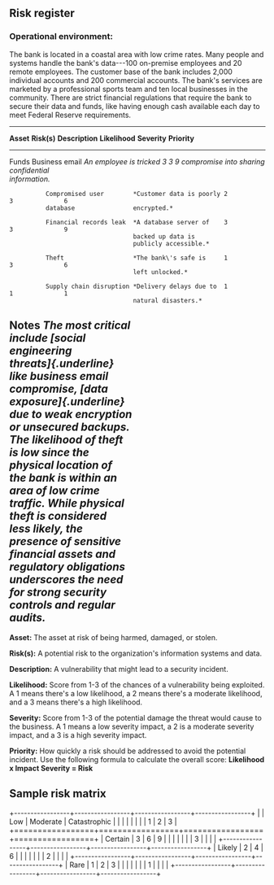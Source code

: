 ## Risk register

### **Operational environment:**

The bank is located in a coastal area with low crime rates. Many people
and systems handle the bank\'s data---100 on-premise employees and 20
remote employees. The customer base of the bank includes 2,000
individual accounts and 200 commercial accounts. The bank\'s services
are marketed by a professional sports team and ten local businesses in
the community. There are strict financial regulations that require the
bank to secure their data and funds, like having enough cash available
each day to meet Federal Reserve requirements.

  -----------------------------------------------------------------------------------------------------------
  **Asset**   **Risk(s)**             **Description**          **Likelihood**   **Severity**   **Priority**
  ----------- ----------------------- ------------------------ ---------------- -------------- --------------
  Funds       Business email          *An employee is tricked  3                3              9
              compromise              into sharing                                             
                                      confidential                                             
                                      information.*                                            

              Compromised user        *Customer data is poorly 2                3              6
              database                encrypted.*                                              

              Financial records leak  *A database server of    3                3              9
                                      backed up data is                                        
                                      publicly accessible.*                                    

              Theft                   *The bank\'s safe is     1                3              6
                                      left unlocked.*                                          

              Supply chain disruption *Delivery delays due to  1                1              1
                                      natural disasters.*                                      

  Notes       *The most critical                                                               
              include [social                                                                  
              engineering                                                                      
              threats]{.underline}                                                             
              like business email                                                              
              compromise, [data                                                                
              exposure]{.underline}                                                            
              due to weak encryption                                                           
              or unsecured backups.                                                            
              The likelihood of theft                                                          
              is low since the                                                                 
              physical location of                                                             
              the bank is within an                                                            
              area of low crime                                                                
              traffic. While physical                                                          
              theft is considered                                                              
              less likely, the                                                                 
              presence of sensitive                                                            
              financial assets and                                                             
              regulatory obligations                                                           
              underscores the need                                                             
              for strong security                                                              
              controls and regular                                                             
              audits.*                                                                         
  -----------------------------------------------------------------------------------------------------------

**Asset:** The asset at risk of being harmed, damaged, or stolen.

**Risk(s):** A potential risk to the organization\'s information systems
and data.

**Description:** A vulnerability that might lead to a security incident.

**Likelihood:** Score from 1-3 of the chances of a vulnerability being
exploited. A 1 means there\'s a low likelihood, a 2 means there\'s a
moderate likelihood, and a 3 means there\'s a high likelihood.

**Severity:** Score from 1-3 of the potential damage the threat would
cause to the business. A 1 means a low severity impact, a 2 is a
moderate severity impact, and a 3 is a high severity impact.

**Priority:** How quickly a risk should be addressed to avoid the
potential incident. Use the following formula to calculate the overall
score: **Likelihood x Impact Severity = Risk**

## Sample risk matrix

+-----------------+-----------------+-----------------+-----------------+
|                 | Low             | Moderate        | Catastrophic    |
|                 |                 |                 |                 |
|                 | 1               | 2               | 3               |
+=================+=================+=================+=================+
| Certain         | 3               | 6               | 9               |
|                 |                 |                 |                 |
| 3               |                 |                 |                 |
+-----------------+-----------------+-----------------+-----------------+
| Likely          | 2               | 4               | 6               |
|                 |                 |                 |                 |
| 2               |                 |                 |                 |
+-----------------+-----------------+-----------------+-----------------+
| Rare            | 1               | 2               | 3               |
|                 |                 |                 |                 |
| 1               |                 |                 |                 |
+-----------------+-----------------+-----------------+-----------------+
